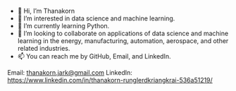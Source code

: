 - 👋 Hi, I’m Thanakorn
- 👀 I’m interested in data science and machine learning.
- 🌱 I’m currently learning Python.
- 💞️ I’m looking to collaborate on applications of data science and machine learning in the energy, manufacturing, automation, aerospace, and other related industries.
- 📫 You can reach me by GitHub, Email, and LinkedIn. 

Email: thanakorn.jark@gmail.com
LinkedIn: https://www.linkedin.com/in/thanakorn-runglerdkriangkrai-536a51219/
